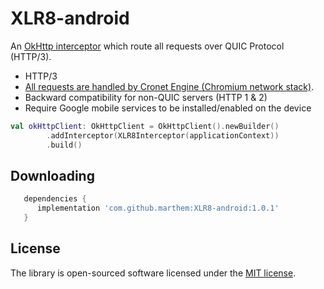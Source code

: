 # XLR8-android

An [OkHttp interceptor][1] which route all requests over QUIC Protocol (HTTP/3).

- HTTP/3
- [All requests are handled by Cronet Engine (Chromium network stack)](https://developer.android.com/guide/topics/connectivity/cronet).
- Backward compatibility for non-QUIC servers (HTTP 1 & 2)
- Require Google mobile services to be installed/enabled on the device 

```kotlin
val okHttpClient: OkHttpClient = OkHttpClient().newBuilder()
        .addInterceptor(XLR8Interceptor(applicationContext))
        .build()
```

## Downloading

```groovy
   dependencies {
      implementation 'com.github.marthem:XLR8-android:1.0.1'
   }
```

## License

The library is open-sourced software licensed under the [MIT license](https://opensource.org/licenses/MIT).

[1]: https://github.com/square/okhttp/wiki/Interceptors
